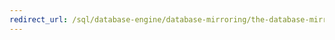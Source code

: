 ```yaml
---
redirect_url: /sql/database-engine/database-mirroring/the-database-mirroring-endpoint-sql-server?view=sql-server-2014
---
```

